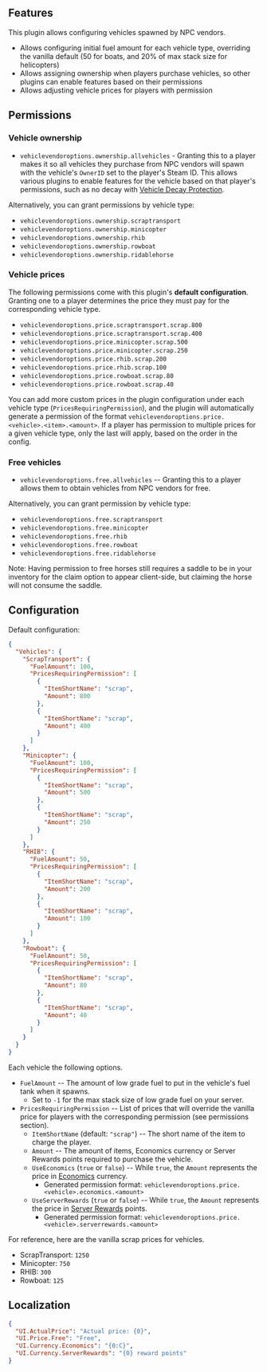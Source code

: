 ## Features

This plugin allows configuring vehicles spawned by NPC vendors.

- Allows configuring initial fuel amount for each vehicle type, overriding the vanilla default (50 for boats, and 20% of max stack size for helicopters)
- Allows assigning ownership when players purchase vehicles, so other plugins can enable features based on their permissions
- Allows adjusting vehicle prices for players with permission

## Permissions

### Vehicle ownership

- `vehiclevendoroptions.ownership.allvehicles` - Granting this to a player makes it so all vehicles they purchase from NPC vendors will spawn with the vehicle's `OwnerID` set to the player's Steam ID. This allows various plugins to enable features for the vehicle based on that player's permissions, such as no decay with [Vehicle Decay Protection](https://umod.org/plugins/vehicle-decay-protection).

Alternatively, you can grant permissions by vehicle type:

- `vehiclevendoroptions.ownership.scraptransport`
- `vehiclevendoroptions.ownership.minicopter`
- `vehiclevendoroptions.ownership.rhib`
- `vehiclevendoroptions.ownership.rowboat`
- `vehiclevendoroptions.ownership.ridablehorse`

### Vehicle prices

The following permissions come with this plugin's **default configuration**. Granting one to a player determines the price they must pay for the corresponding vehicle type.

- `vehiclevendoroptions.price.scraptransport.scrap.800`
- `vehiclevendoroptions.price.scraptransport.scrap.400`
- `vehiclevendoroptions.price.minicopter.scrap.500`
- `vehiclevendoroptions.price.minicopter.scrap.250`
- `vehiclevendoroptions.price.rhib.scrap.200`
- `vehiclevendoroptions.price.rhib.scrap.100`
- `vehiclevendoroptions.price.rowboat.scrap.80`
- `vehiclevendoroptions.price.rowboat.scrap.40`

You can add more custom prices in the plugin configuration under each vehicle type (`PricesRequiringPermission`), and the plugin will automatically generate a permission of the format `vehiclevendoroptions.price.<vehicle>.<item>.<amount>`. If a player has permission to multiple prices for a given vehicle type, only the last will apply, based on the order in the config.

### Free vehicles

- `vehiclevendoroptions.free.allvehicles` -- Granting this to a player allows them to obtain vehicles from NPC vendors for free.

Alternatively, you can grant permission by vehicle type:

- `vehiclevendoroptions.free.scraptransport`
- `vehiclevendoroptions.free.minicopter`
- `vehiclevendoroptions.free.rhib`
- `vehiclevendoroptions.free.rowboat`
- `vehiclevendoroptions.free.ridablehorse`

Note: Having permission to free horses still requires a saddle to be in your inventory for the claim option to appear client-side, but claiming the horse will not consume the saddle.

## Configuration

Default configuration:
```json
{
  "Vehicles": {
    "ScrapTransport": {
      "FuelAmount": 100,
      "PricesRequiringPermission": [
        {
          "ItemShortName": "scrap",
          "Amount": 800
        },
        {
          "ItemShortName": "scrap",
          "Amount": 400
        }
      ]
    },
    "Minicopter": {
      "FuelAmount": 100,
      "PricesRequiringPermission": [
        {
          "ItemShortName": "scrap",
          "Amount": 500
        },
        {
          "ItemShortName": "scrap",
          "Amount": 250
        }
      ]
    },
    "RHIB": {
      "FuelAmount": 50,
      "PricesRequiringPermission": [
        {
          "ItemShortName": "scrap",
          "Amount": 200
        },
        {
          "ItemShortName": "scrap",
          "Amount": 100
        }
      ]
    },
    "Rowboat": {
      "FuelAmount": 50,
      "PricesRequiringPermission": [
        {
          "ItemShortName": "scrap",
          "Amount": 80
        },
        {
          "ItemShortName": "scrap",
          "Amount": 40
        }
      ]
    }
  }
}
```

Each vehicle the following options.

- `FuelAmount` -- The amount of low grade fuel to put in the vehicle's fuel tank when it spawns.
  - Set to `-1` for the max stack size of low grade fuel on your server.
- `PricesRequiringPermission` -- List of prices that will override the vanilla price for players with the corresponding permission (see permissions section).
  - `ItemShortName` (default: `"scrap"`) -- The short name of the item to charge the player.
  - `Amount` -- The amount of items, Economics currency or Server Rewards points required to purchase the vehicle.
  - `UseEconomics` (`true` or `false`) -- While `true`, the `Amount` represents the price in [Economics](https://umod.org/plugins/economics) currency.
    - Generated permission format: `vehiclevendoroptions.price.<vehicle>.economics.<amount>`
  - `UseServerRewards` (`true` or `false`) -- While `true`, the `Amount` represents the price in [Server Rewards](https://umod.org/plugins/server-rewards) points.
    - Generated permission format: `vehiclevendoroptions.price.<vehicle>.serverrewards.<amount>`

For reference, here are the vanilla scrap prices for vehicles.
- ScrapTransport: `1250`
- Minicopter: `750`
- RHIB: `300`
- Rowboat: `125`

## Localization

```json
{
  "UI.ActualPrice": "Actual price: {0}",
  "UI.Price.Free": "Free",
  "UI.Currency.Economics": "{0:C}",
  "UI.Currency.ServerRewards": "{0} reward points"
}
```
